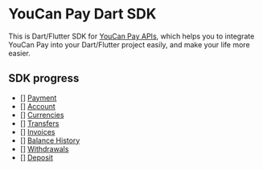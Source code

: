 # YouCan Pay Dart SDK

This is Dart/Flutter SDK for [YouCan Pay APIs](https://youcanpay.com/docs), which helps you to integrate YouCan Pay into your Dart/Flutter project easily, and make your life more easier.

## SDK progress

- [] [Payment](https://youcanpay.com/docs/api#payment)
- [] [Account](https://youcanpay.com/docs/api#account)
- [] [Currencies](https://youcanpay.com/docs/api#currencies)
- [] [Transfers](https://youcanpay.com/docs/api#transfers)
- [] [Invoices](https://youcanpay.com/docs/api#invoices)
- [] [Balance History](https://youcanpay.com/docs/api#balance_history)
- [] [Withdrawals](https://youcanpay.com/docs/api#withdrawals)
- [] [Deposit](https://youcanpay.com/docs/api#deposit)
